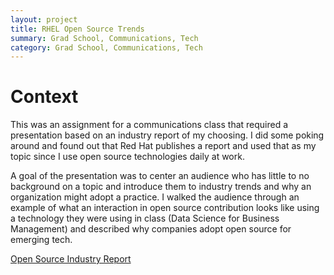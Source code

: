 ```yaml
---
layout: project
title: RHEL Open Source Trends
summary: Grad School, Communications, Tech
category: Grad School, Communications, Tech
---
```

# Context

This was an assignment for a communications class that required a presentation based on an industry report of my choosing. I did some poking around and found out that Red Hat publishes a report and used that as my topic since I use open source technologies daily at work. 

A goal of the presentation was to center an audience who has little to no background on a topic and introduce them to industry trends and why an organization might adopt a practice. I walked the audience through an example of what an interaction in open source contribution looks like using a technology they were using in class (Data Science for Business Management) and described why companies adopt open source for emerging tech. 

[Open Source Industry Report](https://flapjackstan.github.io/files/open-source-slides.pdf)

